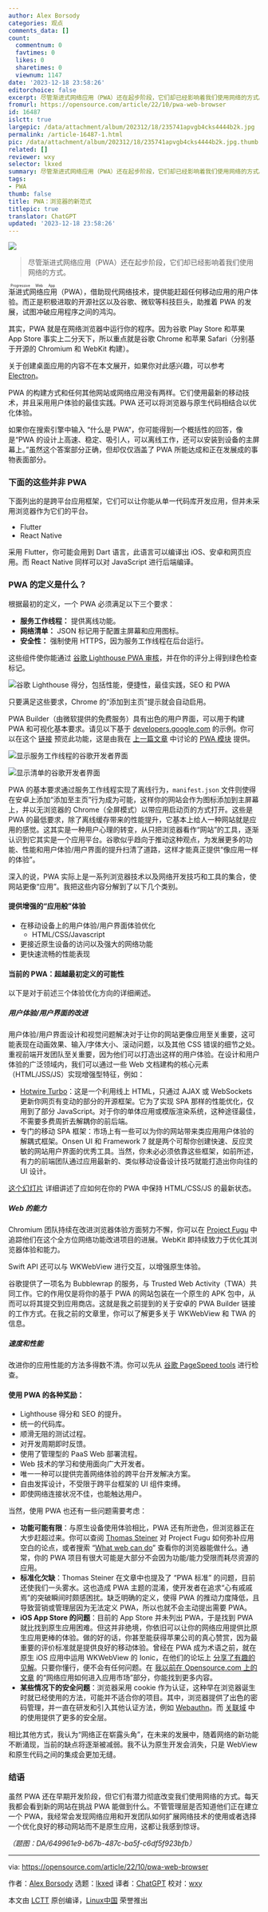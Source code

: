 ```yaml
---
author: Alex Borsody
categories: 观点
comments_data: []
count:
  commentnum: 0
  favtimes: 0
  likes: 0
  sharetimes: 0
  viewnum: 1147
date: '2023-12-18 23:58:26'
editorchoice: false
excerpt: 尽管渐进式网络应用（PWA）还在起步阶段，它们却已经影响着我们使用网络的方式。
fromurl: https://opensource.com/article/22/10/pwa-web-browser
id: 16487
islctt: true
largepic: /data/attachment/album/202312/18/235741apvgb4cks4444b2k.jpg
permalink: /article-16487-1.html
pic: /data/attachment/album/202312/18/235741apvgb4cks4444b2k.jpg.thumb.jpg
related: []
reviewer: wxy
selector: lkxed
summary: 尽管渐进式网络应用（PWA）还在起步阶段，它们却已经影响着我们使用网络的方式。
tags:
- PWA
thumb: false
title: PWA：浏览器的新范式
titlepic: true
translator: ChatGPT
updated: '2023-12-18 23:58:26'
---
```


![](/data/attachment/album/202312/18/235741apvgb4cks4444b2k.jpg)



> 
> 尽管渐进式网络应用（PWA）还在起步阶段，它们却已经影响着我们使用网络的方式。
> 
> 
> 


<ruby> 渐进式网络应用 <rt>  Progressive Web App </rt></ruby>（PWA），借助现代网络技术，提供能赶超任何移动应用的用户体验。而正是积极进取的开源社区以及谷歌、微软等科技巨头，助推着 PWA 的发展，试图冲破应用程序之间的鸿沟。


其实，PWA 就是在网络浏览器中运行你的程序。因为谷歌 Play Store 和苹果 App Store 事实上二分天下，所以重点就是谷歌 Chrome 和苹果 Safari（分别基于开源的 Chromium 和 WebKit 构建）。


关于创建桌面应用的内容不在本文展开，如果你对此感兴趣，可以参考 [Electron](https://www.electronjs.org/)。


PWA 的构建方式和任何其他网站或网络应用没有两样。它们使用最新的移动技术，并且采用用户体验的最佳实践。PWA 还可以将浏览器与原生代码相结合以优化体验。


如果你在搜索引擎中输入 “什么是 PWA”，你可能得到一个概括性的回答，像是“PWA 的设计上高速、稳定、吸引人，可以离线工作，还可以安装到设备的主屏幕上。”虽然这个答案部分正确，但却仅仅涵盖了 PWA 所能达成和正在发展成的事物表面部分。


### 下面的这些并非 PWA


下面列出的是跨平台应用框架，它们可以让你能从单一代码库开发应用，但并未采用浏览器作为它们的平台。


* Flutter
* React Native


采用 Flutter，你可能会用到 Dart 语言，此语言可以编译出 iOS、安卓和网页应用。而 React Native 同样可以对 JavaScript 进行后端编译。


### PWA 的定义是什么？


根据最初的定义，一个 PWA 必须满足以下三个要求：


* **服务工作线程：** 提供离线功能。
* **网络清单：** JSON 标记用于配置主屏幕和应用图标。
* **安全性：** 强制使用 HTTPS，因为服务工作线程在后台运行。


这些组件使你能通过 [谷歌 Lighthouse PWA 审核](https://web.dev/lighthouse-pwa/)，并在你的评分上得到绿色检查标记。


![谷歌 Lighthouse 得分，包括性能，便捷性，最佳实践，SEO 和 PWA](/data/attachment/album/202312/18/235826a1oqggqq13zxxwpg.jpg)


只要满足这些要求，Chrome 的“添加到主页”提示就会自动启用。


PWA Builder（由微软提供的免费服务）具有出色的用户界面，可以用于构建 PWA 和可视化基本要求。请见以下基于 [developers.google.com](http://developers.google.com) 的示例。你可以在这个 [链接](https://ctrl.carbonpay.io/user/login) 预览此功能，这是由我在 [上一篇文章](https://opensource.com/article/22/6/drupal-pwa) 中讨论的 [PWA 模块](https://www.drupal.org/project/pwa) 提供。


![显示服务工作线程的谷歌开发者界面](/data/attachment/album/202312/18/235826n6o4ew6806d0mxzf.jpg)


![显示清单的谷歌开发者界面](/data/attachment/album/202312/18/235826gpp4hp2pkypmqqpk.jpg)


PWA 的基本要求通过服务工作线程实现了离线行为，`manifest.json` 文件则使得在安卓上添加“添加至主页”行为成为可能，这样你的网站会作为图标添加到主屏幕上，并以无浏览器的 Chrome（全屏模式）以带应用启动页的方式打开。这些是 PWA 的最低要求，除了离线缓存带来的性能提升，它基本上给人一种网站就是应用的感觉。这其实是一种用户心理的转变，从只把浏览器看作“网站”的工具，逐渐认识到它其实是一个应用平台。谷歌似乎趋向于推动这种观点，为发展更多的功能、性能和用户体验/用户界面的提升扫清了道路，这样才能真正提供“像应用一样的体验”。


深入的说，PWA 实际上是一系列浏览器技术以及网络开发技巧和工具的集合，使网站更像“应用”。我把这些内容分解到了以下几个类别。


#### 提供增强的“应用般”体验


* 在移动设备上的用户体验/用户界面体验优化
	+ HTML/CSS/Javascript
* 更接近原生设备的访问以及强大的网络功能
* 更快速流畅的性能表现


#### 当前的 PWA：超越最初定义的可能性


以下是对于前述三个体验优化方向的详细阐述。


##### 用户体验/用户界面的改进


用户体验/用户界面设计和视觉问题解决对于让你的网站更像应用至关重要，这可能表现在动画效果、输入/字体大小、滚动问题，以及其他 CSS 错误的细节之处。重视前端开发团队至关重要，因为他们可以打造出这样的用户体验。在设计和用户体验的广泛领域内，我们可以通过一些 Web 文档建构的核心元素（HTML/JSS/JS）实现增强型特征，例如：


* [Hotwire Turbo](https://hotwired.dev/)：这是一个利用线上 HTML，只通过 AJAX 或 WebSockets 更新你网页有变动的部分的开源框架。它为了实现 SPA 那样的性能优化，仅用到了部分 JavaScript。对于你的单体应用或模版渲染系统，这种途径最佳，不需要多费周折去解耦你的前后端。
* 专门的移动 SPA 框架：市场上有一些可以为你的网站带来类应用用户体验的解耦式框架。Onsen UI 和 Framework 7 就是两个可帮你创建快速、反应灵敏的网站用户界面的优秀工具。当然，你未必必须依靠这些框架，如前所述，有力的前端团队通过应用最新的、类似移动设备设计技巧就能打造出你向往的 UI 设计。


[这个幻灯片](https://docs.google.com/presentation/d/1D7-H7om4Ul6nFeIX2x1oSpKCvC7LRUP3uh0r7jM3IVs/edit#slide=id.g126166aeb51_2_271) 详细讲述了应如何在你的 PWA 中保持 HTML/CSS/JS 的最新状态。


##### Web 的能力


Chromium 团队持续在改进浏览器体验方面努力不懈，你可以在 [Project Fugu](https://developer.chrome.com/blog/fugu-status/) 中追踪他们在这个全方位网络功能改进项目的进展。WebKit 即持续致力于优化其浏览器体验和能力。


Swift API 还可以与 WKWebView 进行交互，以增强原生体验。


谷歌提供了一项名为 Bubblewrap 的服务，与 Trusted Web Activity（TWA）共同工作。它的作用仅是将你的基于 PWA 的网站包装在一个原生的 APK 包中，从而可以将其提交到应用商店。这就是我之前提到的关于安卓的 PWA Builder 链接的工作方式。在我之前的文章里，你可以了解更多关于 WKWebView 和 TWA 的信息。


##### 速度和性能


改进你的应用性能的方法多得数不清。你可以先从 [谷歌 PageSpeed tools](https://developers.google.com/speed) 进行检查。


#### 使用 PWA 的各种奖励：


* Lighthouse 得分和 SEO 的提升。
* 统一的代码库。
* 顺滑无阻的测试过程。
* 对开发周期即时反馈。
* 使用了管理型的 PaaS Web 部署流程。
* Web 技术的学习和使用面向广大开发者。
* 唯一一种可以提供完善网络体验的跨平台开发解决方案。
* 自由发挥设计，不受限于跨平台框架的 UI 组件束缚。
* 即使网络连接状况不佳，也能触达用户。


当然，使用 PWA 也还有一些问题需要考虑：


* **功能可能有限**：与原生设备使用体验相比，PWA 还有所逊色，但浏览器正在大步赶超过来。你可以查阅 [Thomas Steiner](https://devm.io/javascript/project-fugu-interview-steiner-168988) 对 Project Fugu 如何弥补应用空白的论点，或者搜索 “[What web can do](https://whatwebcando.today/)” 查看你的浏览器能做什么。通常，你的 PWA 项目有很大可能是大部分不会因为功能/能力受限而耗尽资源的应用。
* **标准化欠缺**：Thomas Steiner 在文章中也提及了 “PWA 标准” 的问题，目前还使我们一头雾水。这也造成 PWA 主题的混淆，使开发者在追求“心有戚戚焉”的突破瞬间时颇感困扰。缺乏明确的定义，使得 PWA 的推动力度降低，且导致营销或管理层因为无法定义 PWA，所以也就不会主动提出需要 PWA。
* **iOS App Store 的问题**：目前的 App Store 并未列出 PWA，于是找到 PWA 就比找到原生应用困难。但这并非绝境，你依旧可以让你的网络应用提供比原生应用更棒的体验。做的好的话，你甚至能获得苹果公司的真心赞赏，因为最重要的评价标准就是提供良好的移动体验。曾经在 PWA 成为术语之前，就在原生 iOS 应用中运用 WKWebView 的 Ionic，在他们的论坛上 [分享了有趣的见解](https://forum.ionicframework.com/search?q=minimum%20functionality)。只要你懂行，便不会有任何问题。在 [我以前在 Opensource.com 上的文章](https://opensource.com/article/22/6/drupal-pwa) 的“网络应用如何进入应用市场”部分，你能找到更多内容。
* **某些情况下的安全问题**：浏览器采用 cookie 作为认证，这种早在浏览器诞生时就已经使用的方法，可能并不适合你的项目。其中，浏览器提供了出色的密码管理，并一直在研发和引入其他认证方法，例如 [Webauthn](https://webauthn.io/)。而 [关联域](https://developer.apple.com/documentation/xcode/supporting-associated-domains) 中的使用提供了更多的安全层。


相比其他方式，我认为“网络正在崭露头角”，在未来的发展中，随着网络的新功能不断涌现，当前的缺点将逐渐被减弱。我不认为原生开发会消失，只是 WebView 和原生代码之间的集成会更加无缝。


### 结语


虽然 PWA 还在早期开发阶段，但它们有潜力彻底改变我们使用网络的方式。每天我都会看到新的网站在挑战 PWA 能做到什么。不管管理层是否知道他们正在建立一个 PWA，我经常会发现网络应用和开发团队如何扩展网络技术的使用或者选择一个优化良好的移动网站而不是原生应用，这都让我感到惊讶。


*（题图：DA/649961e9-b67b-487c-ba5f-c6df5f923bfb）*




---


via: <https://opensource.com/article/22/10/pwa-web-browser>


作者：[Alex Borsody](https://opensource.com/users/alexborsody) 选题：[lkxed](https://github.com/lkxed) 译者：[ChatGPT](https://linux.cn/lctt/ChatGPT) 校对：[wxy](https://github.com/wxy)


本文由 [LCTT](https://github.com/LCTT/TranslateProject) 原创编译，[Linux中国](https://linux.cn/) 荣誉推出